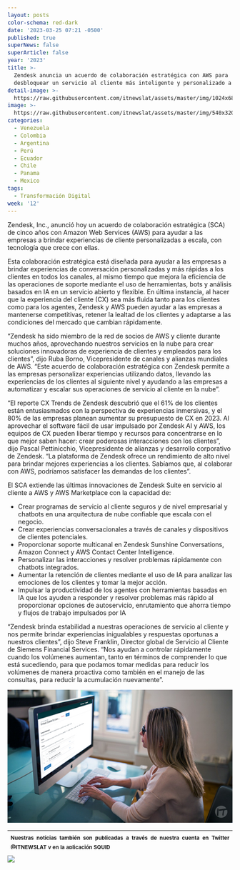 ```yaml
---
layout: posts
color-schema: red-dark
date: '2023-03-25 07:21 -0500'
published: true
superNews: false
superArticle: false
year: '2023'
title: >-
  Zendesk anuncia un acuerdo de colaboración estratégica con AWS para
  desbloquear un servicio al cliente más inteligente y personalizado a escala
detail-image: >-
  https://raw.githubusercontent.com/itnewslat/assets/master/img/1024x680/Mujer-Trabajando-Zendesk-g.jpg
image: >-
  https://raw.githubusercontent.com/itnewslat/assets/master/img/540x320/Mujer-Trabajando-Zendesk-p.jpg
categories:
  - Venezuela
  - Colombia
  - Argentina
  - Perú
  - Ecuador
  - Chile
  - Panama
  - Mexico
tags:
  - Transformación Digital
week: '12'
---
```

Zendesk, Inc., anunció hoy un acuerdo de colaboración estratégica (SCA) de cinco años con Amazon Web Services (AWS) para ayudar a las empresas a brindar experiencias de cliente personalizadas a escala, con tecnología que crece con ellas.

Esta colaboración estratégica está diseñada para ayudar a las empresas a brindar experiencias de conversación personalizadas y más rápidas a los clientes en todos los canales, al mismo tiempo que mejora la eficiencia de las operaciones de soporte mediante el uso de herramientas, bots y análisis basados en IA en un servicio abierto y flexible. En última instancia, al hacer que la experiencia del cliente (CX) sea más fluida tanto para los clientes como para los agentes, Zendesk y AWS pueden ayudar a las empresas a mantenerse competitivas, retener la lealtad de los clientes y adaptarse a las condiciones del mercado que cambian rápidamente.

“Zendesk ha sido miembro de la red de socios de AWS y cliente durante muchos años, aprovechando nuestros servicios en la nube para crear soluciones innovadoras de experiencia de clientes y empleados para los clientes”, dijo Ruba Borno, Vicepresidente de canales y alianzas mundiales de AWS. “Este acuerdo de colaboración estratégica con Zendesk permite a las empresas personalizar experiencias utilizando datos, llevando las experiencias de los clientes al siguiente nivel y ayudando a las empresas a automatizar y escalar sus operaciones de servicio al cliente en la nube”.

“El reporte CX Trends de Zendesk descubrió que el 61% de los clientes están entusiasmados con la perspectiva de experiencias inmersivas, y el 80% de las empresas planean aumentar su presupuesto de CX en 2023. Al aprovechar el software fácil de usar impulsado por Zendesk AI y AWS, los equipos de CX pueden liberar tiempo y recursos para concentrarse en lo que mejor saben hacer: crear poderosas interacciones con los clientes”, dijo Pascal Pettinicchio, Vicepresidente de alianzas y desarrollo corporativo de Zendesk. “La plataforma de Zendesk ofrece un rendimiento de alto nivel para brindar mejores experiencias a los clientes. Sabíamos que, al colaborar con AWS, podríamos satisfacer las demandas de los clientes”.

El SCA extiende las últimas innovaciones de Zendesk Suite en servicio al cliente a AWS y AWS Marketplace con la capacidad de:

- Crear programas de servicio al cliente seguros y de nivel empresarial y chatbots en una arquitectura de nube confiable que escala con el negocio.
- Crear experiencias conversacionales a través de canales y dispositivos de clientes potenciales.
- Proporcionar soporte multicanal en Zendesk Sunshine Conversations, Amazon Connect y AWS Contact Center Intelligence.
- Personalizar las interacciones y resolver problemas rápidamente con chatbots integrados.
- Aumentar la retención de clientes mediante el uso de IA para analizar las emociones de los clientes y tomar la mejor acción.
- Impulsar la productividad de los agentes con herramientas basadas en IA que los ayuden a responder y resolver problemas más rápido al proporcionar opciones de autoservicio, enrutamiento que ahorra tiempo y flujos de trabajo impulsados por IA


“Zendesk brinda estabilidad a nuestras operaciones de servicio al cliente y nos permite brindar experiencias inigualables y respuestas oportunas a nuestros clientes”, dijo Steve Franklin, Director global de Servicio al Cliente de Siemens Financial Services. “Nos ayudan a controlar rápidamente cuando los volúmenes aumentan, tanto en términos de comprender lo que está sucediendo, para que podamos tomar medidas para reducir los volúmenes de manera proactiva como también en el manejo de las consultas, para reducir la acumulación nuevamente”.

![](https://raw.githubusercontent.com/itnewslat/assets/master/img/540x320/Mujer-Trabajando-Zendesk-p.jpg)

<table style="height: 42px;" width="569">
<tbody>
<tr>
<td style="text-align: justify;"><sub><strong>Nuestras noticias también son publicadas a través de nuestra cuenta en Twitter <a href="https://twitter.com/itnewslat?lang=es">@ITNEWSLAT</a> y en la aplicación <a href="https://squidapp.co/en/">SQUID</a></strong></sub></td>
</tr>
</tbody>
</table>
<img src="https://tracker.metricool.com/c3po.jpg?hash=56f88a41e39ab42c063cc51676587a04"/>